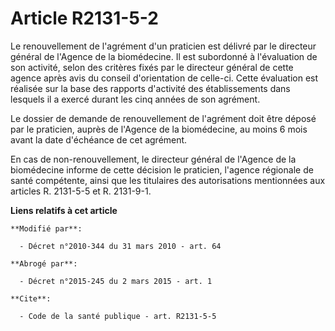 # Article R2131-5-2

Le renouvellement de l'agrément d'un praticien est délivré par le directeur général de l'Agence de la biomédecine. Il est
subordonné à l'évaluation de son activité, selon des critères fixés par le directeur général de cette agence après avis du
conseil d'orientation de celle-ci. Cette évaluation est réalisée sur la base des rapports d'activité des établissements dans
lesquels il a exercé durant les cinq années de son agrément. 

Le dossier de demande de renouvellement de l'agrément doit être déposé par le praticien, auprès de l'Agence de la
biomédecine, au moins 6 mois avant la date d'échéance de cet agrément. 

En cas de non-renouvellement, le directeur général de l'Agence de la biomédecine informe de cette décision le praticien,
l'agence régionale de santé compétente, ainsi que les titulaires des autorisations mentionnées aux articles R. 2131-5-5 et R.
2131-9-1.

**Liens relatifs à cet article**

	**Modifié par**:

	  - Décret n°2010-344 du 31 mars 2010 - art. 64

	**Abrogé par**:

	  - Décret n°2015-245 du 2 mars 2015 - art. 1

	**Cite**:

	  - Code de la santé publique - art. R2131-5-5
